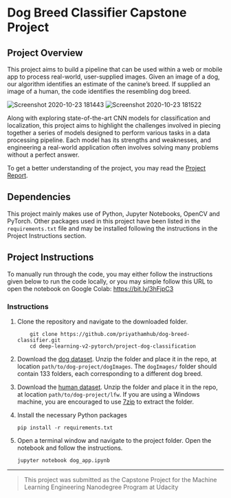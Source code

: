 
# Dog Breed Classifier Capstone Project

## Project Overview

This project aims to build a pipeline that can be used within a web or mobile app to process real-world, user-supplied images.  Given an image of a dog, our algorithm identifies an estimate of the canine’s breed.  If supplied an image of a human, the code identifies the resembling dog breed. 

![Screenshot 2020-10-23 181443](https://user-images.githubusercontent.com/58246016/97005224-c9655280-155b-11eb-9a50-8bac8dd288d1.png)
![Screenshot 2020-10-23 181522](https://user-images.githubusercontent.com/58246016/97005230-cb2f1600-155b-11eb-8b75-501be20edc2f.png)


Along with exploring state-of-the-art CNN models for classification and localization, this project aims to highlight the challenges involved in piecing together a series of models designed to perform various tasks in a data processing pipeline. Each model has its strengths and weaknesses, and engineering a real-world application often involves solving many problems without a perfect answer. 

To get a better understanding of the project, you may read the [Project Report](https://github.com/priyathamhub/dog-breed-classifier/blob/main/Capstone_Report.pdf).

## Dependencies

This project mainly makes use of Python, Jupyter Notebooks, OpenCV and PyTorch. Other packages used in this project have been listed in the `requirements.txt` file and may be installed following the instructions in the Project Instructions section.

## Project Instructions

To manually run through the code, you may either follow the instructions given below to run the code locally, or you may simple follow this URL to open the notebook on Google Colab: https://bit.ly/3hFjpC3

### Instructions

1. Clone the repository and navigate to the downloaded folder.
	
	```	
		git clone https://github.com/priyathamhub/dog-breed-classifier.git
		cd deep-learning-v2-pytorch/project-dog-classification
	```
   
2. Download the [dog dataset](https://s3-us-west-1.amazonaws.com/udacity-aind/dog-project/dogImages.zip).  Unzip the folder and place it in the repo, at location `path/to/dog-project/dogImages`.  The `dogImages/` folder should contain 133 folders, each corresponding to a different dog breed.

3. Download the [human dataset](http://vis-www.cs.umass.edu/lfw/lfw.tgz).  Unzip the folder and place it in the repo, at location `path/to/dog-project/lfw`.  If you are using a Windows machine, you are encouraged to use [7zip](http://www.7-zip.org/) to extract the folder. 

4. Install the necessary Python packages

   ```
   pip install -r requirements.txt
   ```

5. Open a terminal window and navigate to the project folder. Open the notebook and follow the instructions.

  	```
  	jupyter notebook dog_app.ipynb
  	```

---

> This project was submitted as the Capstone Project for the Machine Learning Engineering Nanodegree Program at Udacity
